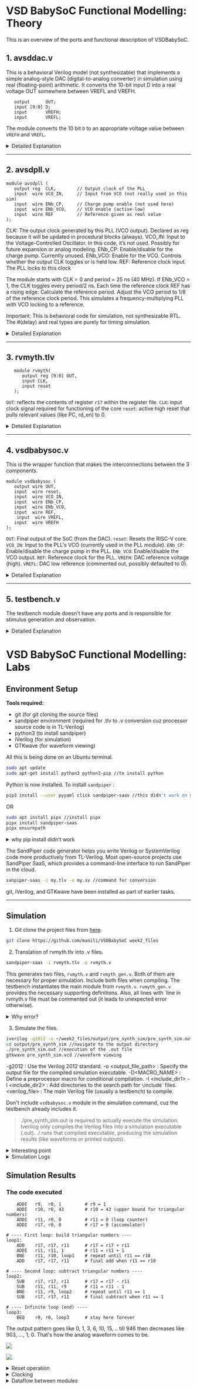 # VSD BabySoC Functional Modelling: Theory 

This is an overview of the ports and functional description of VSDBabySoC.

## 1. avsddac.v 

This is a behavioral Verilog model (not synthesizable) that implements a simple analog-style DAC (digital-to-analog converter) in simulation using real (floating-point) arithmetic. It converts the 10-bit input D into a real voltage OUT somewhere between VREFL and VREFH. 
```text
   output      OUT;
   input [9:0] D;
   input       VREFH;
   input       VREFL;
```
The module converts the 10 bit `D` to an appropriate voltage value between `VREFH` and `VREFL`. 

<details>
  <summary>Detailed Explanation</summary>

```bash
module avsddac (
   OUT,
   D,
   VREFH,
   VREFL
);

// Port declarations (old-style Verilog)
// `OUT` declared below as a real reg; `D` is a 10-bit input, VREFH/VREFL are inputs
   output      OUT;
   input [9:0] D;
   input       VREFH;
   input       VREFL;
   
// Internal declarations
// OUT is declared as a real reg — holds floating-point value for simulation.
   reg  real OUT;
// Declares the reference pins as wires of type real (simulation-only).
   wire real VREFL;
   wire real VREFH;

// A real variable to hold a NaN value for checks (0.0/0.0 produces NaN in simulator)
   real NaN;
// Enable signal — here it is a wire driven to constant 1 below.
   wire EN;

// Extend D to 11 bits so division by 1023 works with integer numerator 0..1023
   wire [10:0] Dext;	// unsigned extended

// Zero-extend D to 11 bits: Dext ranges 0..1023
   assign Dext = {1'b0, D};
// Hardwired enable; EN is always 1 here (so DAC always enabled)
   assign EN = 1;

// initial block: executed at time 0 in simulation
   initial begin
      NaN = 0.0 / 0.0;           // create a NaN value (simulator-specific)
      if (EN == 1'b0) begin
         OUT <= 0.0;            // non-blocking assignment to OUT (unusual in initial)
      end
      else if (VREFH == NaN) begin
         OUT <= NaN;           // attempt to detect NaN on VREFH
      end
      else if (VREFL == NaN) begin
         OUT <= NaN;           // attempt to detect NaN on VREFL
      end
      else if (EN == 1'b1) begin
         // compute analog output as linear interpolation from VREFL..VREFH
         OUT <= VREFL + ($itor(Dext) / 1023.0) * (VREFH - VREFL);
      end
      else begin
         OUT <= NaN;
      end
   end

// Combinational-style always block triggered when any of these signals changes
// Note: using non-blocking (<=) here is unusual for combinational logic
   always @(D or EN or VREFH or VREFL) begin
      if (EN == 1'b0) begin
         OUT <= 0.0;
      end
      else if (VREFH == NaN) begin
         OUT <= NaN;
      end
      else if (VREFL == NaN) begin
         OUT <= NaN;
      end
      else if (EN == 1'b1) begin
         // real arithmetic: convert Dext (integer) to real and scale by 1/1023
         OUT <= VREFL + ($itor(Dext) / 1023.0) * (VREFH - VREFL);
      end
      else begin
         OUT <= NaN;
      end
   end
endmodule
```
</details>

---

## 2. avsdpll.v

```text
module avsdpll (
   output reg  CLK,        // Output clock of the PLL
   input  wire VCO_IN,     // Input from VCO (not really used in this sim)
   input  wire ENb_CP,     // Charge pump enable (not used here)
   input  wire ENb_VCO,    // VCO enable (active-low)
   input  wire REF         // Reference given as real value
);
```
CLK: The output clock generated by this PLL (VCO output). Declared as reg because it will be updated in procedural blocks (always).
VCO_IN: Input to the Voltage-Controlled Oscillator. In this code, it’s not used. Possibly for future expansion or analog modeling.
ENb_CP: Enable/disable for the charge pump. Currently unused.
ENb_VCO: Enable for the VCO. Controls whether the output CLK toggles or is held low.
REF: Reference clock input. The PLL locks to this clock

The module starts with CLK = 0 and period = 25 ns (40 MHz).
If ENb_VCO = 1, the CLK toggles every period/2 ns.
Each time the reference clock REF has a rising edge:
Calculate the reference period.
Adjust the VCO period to 1/8 of the reference clock period.
This simulates a frequency-multiplying PLL with VCO locking to a reference.

Important: This is behavioral code for simulation, not synthesizable RTL. The #(delay) and real types are purely for timing simulation.

<details>
  <summary> Detailed Explanation </summary>

Real Variables
real period, lastedge, refpd;


period: The current period of the output CLK in nanoseconds. Used for timing delays.

lastedge: Stores the time of the last rising edge of REF.

refpd: The reference clock period (time between two REF rising edges).

Note: real type is used for simulation with time delays in #(...) constructs. Cannot be synthesized to hardware—this is behavioral/testbench code, not RTL for an FPGA/ASIC.

Initial Block
initial begin
   lastedge = 0.0;
   period = 25.0; // 25ns period = 40MHz
   CLK <= 0;
end


lastedge = 0.0; → Initialize the last REF edge timestamp.

period = 25.0 → Default VCO period is 25ns, i.e., 40 MHz frequency.

CLK <= 0; → Initialize the output clock to 0.

This sets the starting conditions of the PLL simulation.

Clock Toggling (VCO Behavior)
always @(CLK or ENb_VCO) begin
   if (ENb_VCO == 1'b1) begin
      #(period / 2.0);
      CLK <= (CLK === 1'b0);
   end
   else if (ENb_VCO == 1'b0) begin
      CLK <= 1'b0;
   end 
   else begin
      CLK <= 1'bx;
   end
end


This always block toggles the CLK output to simulate the VCO.

ENb_VCO == 1 → VCO enabled, clock toggles at period/2 delay.

#(period / 2.0); → Wait half a period before toggling the clock.

CLK <= (CLK === 1'b0); → If CLK was 0, set to 1; else set to 0 (toggles).

ENb_VCO == 0 → VCO disabled, hold CLK at 0.

else → If ENb_VCO is unknown (x), CLK is set to unknown 1'bx.

Essentially, this simulates a free-running oscillator controlled by ENb_VCO and the current period.

Reference Clock Edge Processing
always @(posedge REF) begin
   if (lastedge > 0.0) begin
      refpd = $realtime - lastedge;
      // Adjust period towards 1/8 the reference period
      //period = (0.99 * period) + (0.01 * (refpd / 8.0));
      period =  (refpd / 8.0) ;
   end
   lastedge = $realtime;
end


This block adjusts the VCO period based on the reference clock, simulating phase-locking behavior.

@(posedge REF) → Triggered on each rising edge of REF.

if (lastedge > 0.0) → Skip the first edge because there’s no previous timestamp yet.

refpd = $realtime - lastedge; → Calculate the period of the reference clock. $realtime gives the simulation time in ns.

period = (refpd / 8.0); → Sets the VCO period to 1/8th of the reference period, i.e., this PLL multiplies the reference frequency by 8.

The commented line //period = (0.99 * period) + (0.01 * (refpd / 8.0)); would have been a smoother approach (exponential averaging) to prevent abrupt frequency jumps.

lastedge = $realtime; → Update timestamp for next edge calculation.

This is the core PLL “locking” mechanism: it adjusts the output clock period to match a multiple of the reference clock.

</details>

---

## 3. rvmyth.tlv

```text
   module rvmyth(
      output reg [9:0] OUT,
      input CLK,
      input reset
   );
```
`OUT`: reflects the contents of register `r17` within the register file. 
`CLK`: input clock signal required for functioning of the core
`reset`: active high reset that pulls relevant values (like PC, rd_en) to 0. 

<details>
  <summary> Detailed Explanation </summary>
  
</details>

---

## 4. vsdbabysoc.v
This is the wrapper function that makes the interconnections between the 3 components.

```text
module vsdbabysoc (
   output wire OUT,
   input  wire reset,
   input  wire VCO_IN,
   input  wire ENb_CP,
   input  wire ENb_VCO,
   input  wire REF,
    input  wire VREFL,
   input  wire VREFH
);
```

`OUT`: Final output of the SoC (from the DAC).
`reset`: Resets the RISC-V core.
`VCO_IN`: Input to the PLL's VCO (currently used in the PLL module).
`ENb_CP`: Enable/disable the charge pump in the PLL.
`ENb_VCO`: Enable/disable the VCO output.
`REF`: Reference clock for the PLL.
`VREFH`: DAC reference voltage (high).
`VREFL`: DAC low reference (commented out, possibly defaulted to 0).

<details>
  <summary> Detailed Explanation </summary>
  
</details>

---

## 5. testbench.v
The testbench module doesn't have any ports and is responsible for stimulus generation and observation.

<details>
  <summary> Detailed Explanation </summary>
  
</details>


# VSD BabySoC Functional Modelling: Labs

## Environment Setup

**Tools required:** 
 - git (for git cloning the source files)
 - sandpiper environment (required for .tlv to .v conversion cuz processor source code is in TL-Verilog)
 - python3 (to install sandpiper)
 - iVerilog (for simulation)
 - GTKwave (for waveform viewing)

All this is being done on an Ubuntu terminal.

```bash
sudo apt update
sudo apt-get install python3 python3-pip //to install python
```
Python is now installed. To install `sandpiper` : 
```bash
pip3 install --user pyyaml click sandpiper-saas //this didn't work on my system, but it maybe used
```
OR 
```bash
sudo apt install pipx //install pipx
pipx install sandpiper-saas
pipx ensurepath 
```
<details>
  <summary> why pip install didn't work </summary>
  
Ubuntu 22.04+ (or Debian-based systems) now use PEP 668 “externally managed environments”.
This means:
The system Python (/usr/bin/python3) is managed by the OS package manager (apt).
You are not allowed to install Python packages system-wide using sudo pip3.
Doing so can break system tools that rely on the OS Python.
Sandpiper is probably not a Debian packaged application, so it may be easiest to use pipx install xyz, which will manage a virtual environment for you. Make sure you have pipx installed.
Some changes to the path may be required after the command. 
> pipx ensurepath
This ensures that pipx’s binary installation directory is added to your system PATH so installed packages can be run from the command line.
</details>

The SandPiper code generator helps you write Verilog or SystemVerilog code more productively from TL-Verilog. Most open-source projects use SandPiper SaaS, which provides a command-line interface to run SandPiper in the cloud.
```bash
sanpiper-saas -i my.tlv -o my.sv //command for conversion
```
git, iVerilog, and GTKwave have been installed as part of earlier tasks.

---

## Simulation 

1. Git clone the project files from [here](https://github.com/manili/VSDBabySoC).
```bash
git clone https://github.com/manili/VSDBabySoC week2_files
```
2. Translation of rvmyth.tlv into .v files.
```bash
sandpiper-saas -i rvmyth.tlv -o rvmyth.v
```
This generates two files, `rvmyth.v` and `rvmyth_gen.v`. Both of them are necessary for proper simulation. 
Include both files when compiling. The testbench instantiates the main module from `rvmyth.v`. `rvmyth_gen.v` provides the necessary supporting definitions.
Also, all lines with `line in rvmyth.v file must be commented out (it leads to unexpected error otherwise).
<details>
  <summary>Why error?</summary>

Lines like:
```
`line 254 "rvmyth.tlv" 2
```
are TL-Verilog “line directives” used for debugging/error reporting.
Icarus Verilog does not understand them unless you explicitly enable SystemVerilog (-g2012) and even then, some TLV-generated directives are not supported.
</details>

3. Simulate the files.
```bash
iverilog -g2012 -o ~/week2_files/output/pre_synth_sim/pre_synth_sim.out -DPRE_SYNTH_SIM -I ~/week2_files/src/include -I ~/week2_files/src/module ~/week2_files/src/module/testbench.v //simulation
cd output/pre_synth_sim //navigate to the output directory
./pre_synth_sim.out //execution of the .out file
gtkwave pre_synth_sim.vcd //waveform viewing
```
-g2012 : Use the Verilog 2012 standard.
-o <output_file_path> : Specify the output file for the compiled simulation executable.
-D<MACRO_NAME> : Define a preprocessor macro for conditional compilation.
-I <include_dir1> -I <include_dir2> : Add directories to the search path for `\`include` files.
<verilog_file> : The main Verilog file (usually a testbench) to compile.

Don't include `vsdbabysoc.v` module in the simulation command, cuz the testbench already includes it.

> ./pre_synth_sim.out
is required to actually execute the simulation.
Iverilog only compiles the Verilog files into a simulation executable (.out).
./ runs that compiled executable, producing the simulation results (like waveforms or printed outputs).

<details>
  <summary> Interesting point</summary>
**1. `vvp <file>`**

- `vvp` is the Icarus Verilog runtime engine.
- Runs the compiled simulation through the Verilog simulator.
- **Example:** `vvp simulation.out`
- **Advantages:**
  - Handles Verilog-specific initialization.
  - Works consistently across platforms.

**2. `./<file>`**

- Runs the compiled executable directly like any native program.
- Works because `iverilog` produces a binary executable for your system.
- **Limitations:**
  - Some simulation features (like certain `$dump*` or `$display` handling) might require `vvp`.
  - Less portable than using `vvp`.

</details>

<details>
  <summary>Simulation Logs</summary>

![](/images/simlog1.png)

![](/images/simlog2.png)

![](/images/simlog3.png)
   
</details>

## Simulation Results

### The code executed

```
    ADDI   r9,  r0, 1         # r9 = 1
    ADDI   r10, r0, 43        # r10 = 43 (upper bound for triangular numbers)
    ADDI   r11, r0, 0         # r11 = 0 (loop counter)
    ADDI   r17, r0, 0         # r17 = 0 (accumulator)

# ---- First loop: build triangular numbers ----
loop1:
    ADD    r17, r17, r11      # r17 = r17 + r11
    ADDI   r11, r11, 1        # r11 = r11 + 1
    BNE    r11, r10, loop1    # repeat until r11 == r10
    ADD    r17, r17, r11      # final add when r11 == r10

# ---- Second loop: subtract triangular numbers ----
loop2:
    SUB    r17, r17, r11      # r17 = r17 - r11
    SUB    r11, r11, r9       # r11 = r11 - 1
    BNE    r11, r9, loop2     # repeat until r11 == 1
    SUB    r17, r17, r11      # final subtract when r11 == 1

# ---- Infinite loop (end) ----
loop3:
    BEQ    r0, r0, loop3      # stay here forever

```
The output pattern goes like 0, 1, 3, 6, 10, 15, .. till 946 then decreases like 903, ..., 1, 0. That's how the analog waveform comes to be.

![](/images/codeworks.png)

![](/images/analog.png)

<details>
  <summary>Reset operation</summary>
   
![](/images/reset.png)

Perhaps, all register files are initialised to their number when reset, hence the number 17 as the output. 

</details>

<details>
  <summary>Clocking</summary>
   
![](/images/pll.png)

This is a close-up of the initial simulation time. Clearly, it begins with a period of 25ns, but then increases to 35ns when the reference clock edge arrives.
In short: 
   The output is 25 ns initially because that’s just the default free-running frequency of the VCO (hardcoded in the initial block). Once REF comes in, the code updates the period to match REF/8 (≈35 ns in your case).

   <details>
      <summary>why period increases eventually? </summary>
      
   1. Why is it 25 ns initially?
   In the code:
   ```
   initial begin
      lastedge = 0.0;
      period   = 25.0; // default 25ns
      CLK <= 0;
   end
   ```
   At time 0, the model doesn’t yet know the REF frequency (refpd hasn’t been measured because no REF edge has occurred).
   So it just assumes a default VCO period = 25 ns (40 MHz).
   That’s why you see CLK toggling very fast at the beginning, even though REF is much slower.
   
   2. When REF edges arrive
   ```
   always @(posedge REF) begin
      if (lastedge > 0.0) begin
         refpd = $realtime - lastedge;
         period = refpd / 8.0;
      end
      lastedge = $realtime;
   end
   ```
   On the first REF rising edge, it calculates the reference period (refpd).
   
   Example from the waveform:
   refpd ≈ 283 ns.
   period = refpd / 8 ≈ 35.4 ns.
   So, after the first REF cycle, the VCO clock slows down from 25 ns (40 MHz) to ~35 ns (≈28.3 MHz), which is exactly 8× the REF frequency.

   ![](/images/increase_period.png)
   
   </details>

</details>

<details>
  <summary>Dataflow between modules</summary>

These images show the data flow between the processor and the DAC. `OUT[9:0]` is translated into analog voltage values, which are seen in the `OUT` port of the DAC module. The crest and trough are shown respectively.

![](/images/highpoint_sim.png)

![](/images/lowpoint_sim.png)

The DAC output is stepped because it converts digital values (discrete numbers) into voltage. Each digital value produces a fixed voltage level, so the output changes in small jumps instead of a smooth continuous curve.
In short: digital → discrete steps → approximate analog, not truly continuous.

![](/images/steps_out.png)

> To get the analog waveform, select OUT port under 'dac' module, double click to see it as a waveform. It shows real values.
> Right click on the waveform, select Data Format, select Analog, select Step. For better viewing, right click on this waveform, select Insert Analog Height Extension.
  
</details>






